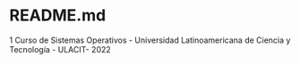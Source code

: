 # README.md
1 Curso de Sistemas Operativos - Universidad Latinoamericana de Ciencia y Tecnología - ULACIT- 2022
